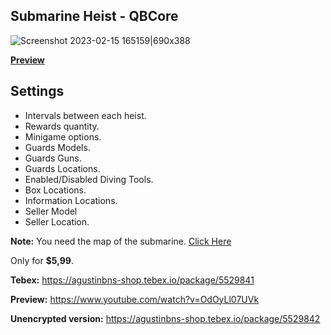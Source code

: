 ## Submarine Heist - QBCore

![Screenshot 2023-02-15 165159|690x388](https://forum.cfx.re/uploads/default/original/4X/a/1/0/a1032c0ff76a1eb0e618395d9fc9ce5caa20cfb7.jpeg)

**[Preview](https://www.youtube.com/watch?v=OdOyLl07UVk)**

## Settings

* Intervals between each heist.
* Rewards quantity.
* Minigame options.
* Guards Models.
* Guards Guns.
* Guards Locations.
* Enabled/Disabled Diving Tools.
* Box Locations.
* Information Locations.
* Seller Model
* Seller Location.

**Note:** You need the map of the submarine. [Click Here](https://forum.cfx.re/t/mlo-submarine/1755611)

Only for **$5,99**.

**Tebex:** https://agustinbns-shop.tebex.io/package/5529841

**Preview:** https://www.youtube.com/watch?v=OdOyLl07UVk

**Unencrypted version:** https://agustinbns-shop.tebex.io/package/5529842
